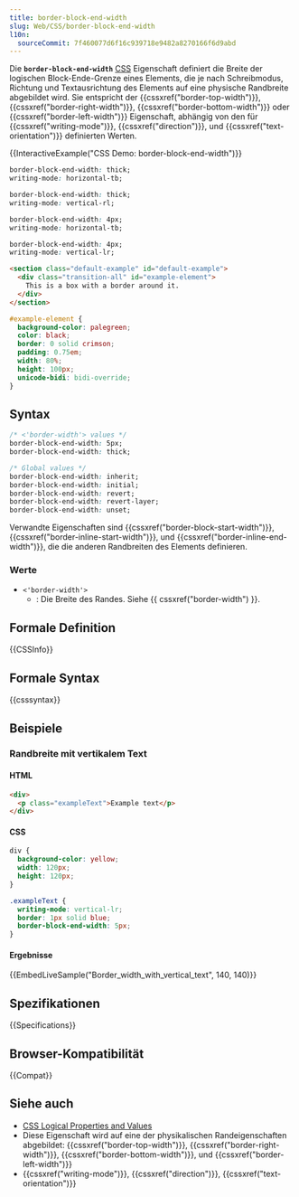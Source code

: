 ```yaml
---
title: border-block-end-width
slug: Web/CSS/border-block-end-width
l10n:
  sourceCommit: 7f460077d6f16c939718e9482a8270166f6d9abd
---
```


Die **`border-block-end-width`** [CSS](/de/docs/Web/CSS) Eigenschaft definiert die Breite der logischen Block-Ende-Grenze eines Elements, die je nach Schreibmodus, Richtung und Textausrichtung des Elements auf eine physische Randbreite abgebildet wird. Sie entspricht der {{cssxref("border-top-width")}}, {{cssxref("border-right-width")}}, {{cssxref("border-bottom-width")}} oder {{cssxref("border-left-width")}} Eigenschaft, abhängig von den für {{cssxref("writing-mode")}}, {{cssxref("direction")}}, und {{cssxref("text-orientation")}} definierten Werten.

{{InteractiveExample("CSS Demo: border-block-end-width")}}

```css interactive-example-choice
border-block-end-width: thick;
writing-mode: horizontal-tb;
```

```css interactive-example-choice
border-block-end-width: thick;
writing-mode: vertical-rl;
```

```css interactive-example-choice
border-block-end-width: 4px;
writing-mode: horizontal-tb;
```

```css interactive-example-choice
border-block-end-width: 4px;
writing-mode: vertical-lr;
```

```html interactive-example
<section class="default-example" id="default-example">
  <div class="transition-all" id="example-element">
    This is a box with a border around it.
  </div>
</section>
```

```css interactive-example
#example-element {
  background-color: palegreen;
  color: black;
  border: 0 solid crimson;
  padding: 0.75em;
  width: 80%;
  height: 100px;
  unicode-bidi: bidi-override;
}
```

## Syntax

```css
/* <'border-width'> values */
border-block-end-width: 5px;
border-block-end-width: thick;

/* Global values */
border-block-end-width: inherit;
border-block-end-width: initial;
border-block-end-width: revert;
border-block-end-width: revert-layer;
border-block-end-width: unset;
```

Verwandte Eigenschaften sind {{cssxref("border-block-start-width")}}, {{cssxref("border-inline-start-width")}}, und {{cssxref("border-inline-end-width")}}, die die anderen Randbreiten des Elements definieren.

### Werte

- `<'border-width'>`
  - : Die Breite des Randes. Siehe {{ cssxref("border-width") }}.

## Formale Definition

{{CSSInfo}}

## Formale Syntax

{{csssyntax}}

## Beispiele

### Randbreite mit vertikalem Text

#### HTML

```html
<div>
  <p class="exampleText">Example text</p>
</div>
```

#### CSS

```css
div {
  background-color: yellow;
  width: 120px;
  height: 120px;
}

.exampleText {
  writing-mode: vertical-lr;
  border: 1px solid blue;
  border-block-end-width: 5px;
}
```

#### Ergebnisse

{{EmbedLiveSample("Border_width_with_vertical_text", 140, 140)}}

## Spezifikationen

{{Specifications}}

## Browser-Kompatibilität

{{Compat}}

## Siehe auch

- [CSS Logical Properties and Values](/de/docs/Web/CSS/CSS_logical_properties_and_values)
- Diese Eigenschaft wird auf eine der physikalischen Randeigenschaften abgebildet: {{cssxref("border-top-width")}}, {{cssxref("border-right-width")}}, {{cssxref("border-bottom-width")}}, und {{cssxref("border-left-width")}}
- {{cssxref("writing-mode")}}, {{cssxref("direction")}}, {{cssxref("text-orientation")}}
